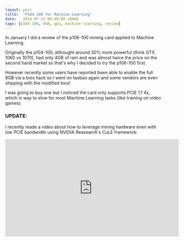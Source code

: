 ```yaml
---
layout: post
title:  "P104-100 for Machine Learning"
date:   2019-07-23 00:00:00 +0800
tags: [p104-100, 8GB, gpu, machine learning, review]
---
```


In January I did a review of the p106-100 mining card applied to Machine Learning.

Originally the p104-100, althought around 30% more powerful (think GTX 1060 vs 1070), had only 4GB of ram and was almost twice the price on the second hand market so that's why I decided to try the p106-100 first.

However recently some users have reported been able to enable the full 8GB via a bios hack so I went on taobao again and some vendors are even shipping with the modified bios!

I was going to buy one but I noticed the card only supports PCIE 1.1 4x, which is way to slow for most Machine Learning tasks (like training on video games).


### UPDATE:
I recently made a video about how to leverage mining hardware even with low PCIE bandwidth using NVIDIA Reasearch's CuLE framework:
<iframe width="560" height="315" src="https://www.youtube.com/embed/AKrdBF39r7w" frameborder="0" allow="accelerometer; autoplay; encrypted-media; gyroscope; picture-in-picture" allowfullscreen></iframe>
